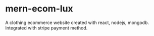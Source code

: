 # mern-ecom-lux
A clothing ecommerce website created with react, nodejs, mongodb. Integrated with
stripe payment method.
